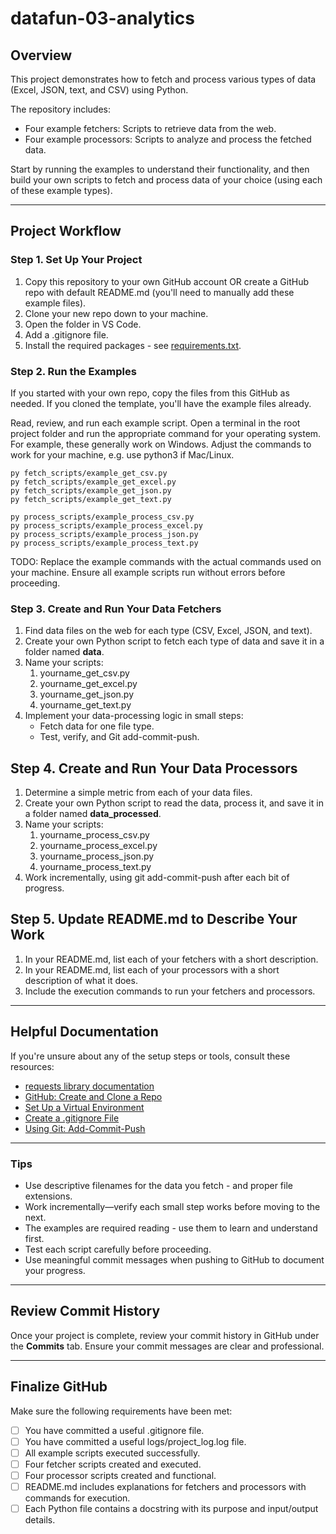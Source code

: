 # datafun-03-analytics

## Overview
This project demonstrates how to fetch and process various types of 
data (Excel, JSON, text, and CSV) using Python. 

The repository includes:

- Four example fetchers: Scripts to retrieve data from the web.
- Four example processors: Scripts to analyze and process the fetched data.

Start by running the examples to understand their functionality, and then build your own scripts to fetch and process data of your choice (using each of these example types).

---
## Project Workflow

### Step 1. Set Up Your Project
1. Copy this repository to your own GitHub account OR create a GitHub repo with default README.md (you'll need to manually add these example files).
2. Clone your new repo down to your machine. 
3. Open the folder in VS Code.
4. Add a .gitignore file.
5. Install the required packages - see [requirements.txt](requirements.txt).

### Step 2. Run the Examples
If you started with your own repo, copy the files from this GitHub as needed. 
If you cloned the template, you'll have the example files already. 

Read, review, and run each example script. 
Open a terminal in the root project folder and run the appropriate 
command for your operating system. 
For example, these generally work on Windows. 
Adjust the commands to work for your machine, 
e.g. use python3 if Mac/Linux. 

```shell
py fetch_scripts/example_get_csv.py
py fetch_scripts/example_get_excel.py
py fetch_scripts/example_get_json.py
py fetch_scripts/example_get_text.py

py process_scripts/example_process_csv.py
py process_scripts/example_process_excel.py
py process_scripts/example_process_json.py
py process_scripts/example_process_text.py

```

TODO: Replace the example commands with the actual commands used on your machine.
Ensure all example scripts run without errors before proceeding.
 
### Step 3. Create and Run Your Data Fetchers
1. Find data files on the web for each type (CSV, Excel, JSON, and text).  
2. Create your own Python script to fetch each type of data and save it in a folder named **data**.
3. Name your scripts:
   1. yourname_get_csv.py
   2. yourname_get_excel.py
   3. yourname_get_json.py
   4. yourname_get_text.py
4. Implement your data-processing logic in small steps:
   - Fetch data for one file type.
   - Test, verify, and Git add-commit-push.
  
## Step 4. Create and Run Your Data Processors
1. Determine a simple metric from each of your data files.  
2. Create your own Python script to read the data, process it, and save it in a folder named **data_processed**.
3. Name your scripts:
   1. yourname_process_csv.py
   2. yourname_process_excel.py
   3. yourname_process_json.py
   4. yourname_process_text.py
4. Work incrementally, using git add-commit-push after each bit of progress. 

## Step 5. Update README.md to Describe Your Work
1. In your README.md, list each of your fetchers with a short description.
2. In your README.md, list each of your processors with a short description of what it does. 
3. Include the execution commands to run your fetchers and processors. 

---

## Helpful Documentation
If you're unsure about any of the setup steps or tools, consult these resources:
- [requests library documentation](https://docs.python-requests.org)
- [GitHub: Create and Clone a Repo](prereqs/01-CreateAndClone.md)
- [Set Up a Virtual Environment](docs/02-SetUpVirtualEnv.md)
- [Create a .gitignore File](docs/03-CreateGitIgnore.md)
- [Using Git: Add-Commit-Push](docs/04-GitAddCommitPush.md)

---

### Tips
- Use descriptive filenames for the data you fetch - and proper file extensions.
- Work incrementally—verify each small step works before moving to the next.
- The examples are required reading - use them to learn and understand first. 
- Test each script carefully before proceeding.
- Use meaningful commit messages when pushing to GitHub to document your progress.

---
## Review Commit History
Once your project is complete, review your commit history in GitHub under the **Commits** tab. 
Ensure your commit messages are clear and professional.

---
## Finalize GitHub

Make sure the following requirements have been met:

- [ ] You have committed a useful .gitignore file.
- [ ] You have committed a useful logs/project_log.log file. 
- [ ] All example scripts executed successfully.
- [ ] Four fetcher scripts created and executed.
- [ ] Four processor scripts created and functional.
- [ ] README.md includes explanations for fetchers and processors with commands for execution.
- [ ] Each Python file contains a docstring with its purpose and input/output details.
